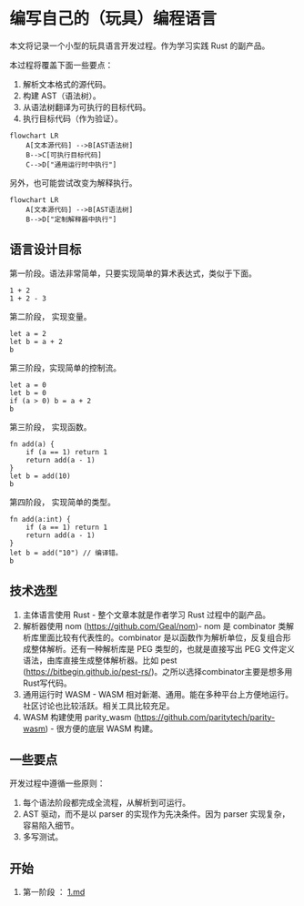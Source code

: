 # 编写自己的（玩具）编程语言

本文将记录一个小型的玩具语言开发过程。作为学习实践 Rust 的副产品。

本过程将覆盖下面一些要点：

1. 解析文本格式的源代码。
2. 构建 AST（语法树）。
3. 从语法树翻译为可执行的目标代码。
4. 执行目标代码（作为验证）。

```mermaid
flowchart LR
    A[文本源代码] -->B[AST语法树]
    B-->C[可执行目标代码]
    C-->D["通用运行时中执行"]
```

另外，也可能尝试改变为解释执行。

```mermaid
flowchart LR
    A[文本源代码] -->B[AST语法树]
    B-->D["定制解释器中执行"]
```

## 语言设计目标

第一阶段。语法非常简单，只要实现简单的算术表达式，类似于下面。

```
1 + 2
1 + 2 - 3
```

第二阶段， 实现变量。

```
let a = 2
let b = a + 2
b
```

第三阶段，实现简单的控制流。

```
let a = 0
let b = 0
if (a > 0) b = a + 2
b
```

第三阶段， 实现函数。

```
fn add(a) {
    if (a == 1) return 1
    return add(a - 1)
}
let b = add(10)
b
```

第四阶段， 实现简单的类型。

```
fn add(a:int) {
    if (a == 1) return 1
    return add(a - 1)
}
let b = add("10") // 编译错。
b
```

## 技术选型

1. 主体语言使用 Rust - 整个文章本就是作者学习 Rust 过程中的副产品。
2. 解析器使用 nom (https://github.com/Geal/nom)- nom 是 combinator 类解析库里面比较有代表性的。combinator 是以函数作为解析单位，反复组合形成整体解析。还有一种解析库是 PEG 类型的，也就是直接写出 PEG 文件定义语法，由库直接生成整体解析器。比如 pest (https://bitbegin.github.io/pest-rs/)。之所以选择combinator主要是想多用Rust写代码。
3. 通用运行时 WASM - WASM 相对新潮、通用。能在多种平台上方便地运行。社区讨论也比较活跃。相关工具比较充足。
4. WASM 构建使用 parity_wasm (https://github.com/paritytech/parity-wasm) - 很方便的底层 WASM 构建。

## 一些要点

开发过程中遵循一些原则：
1. 每个语法阶段都完成全流程，从解析到可运行。
2. AST 驱动，而不是以 parser 的实现作为先决条件。因为 parser 实现复杂，容易陷入细节。
3. 多写测试。

## 开始

1. 第一阶段 ： [1.md](./doc/1.md)